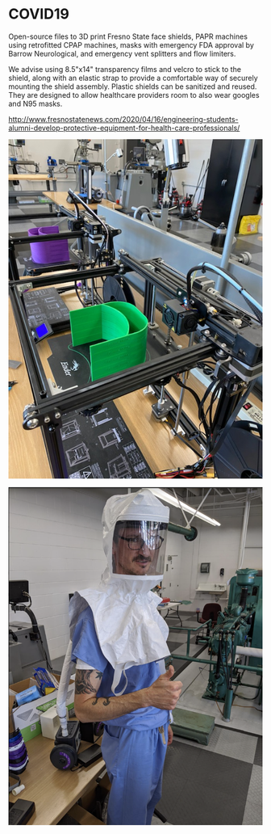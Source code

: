 # COVID19
Open-source files to 3D print Fresno State face shields, PAPR machines using retrofitted CPAP machines, masks with emergency FDA approval by Barrow Neurological, and emergency vent splitters and flow limiters.

We advise using 8.5"x14" transparency films and velcro to stick to the shield, along with an elastic strap to provide a comfortable way of securely mounting the shield assembly. Plastic shields can be sanitized and reused. They are designed to allow healthcare providers room to also wear googles and N95 masks.

http://www.fresnostatenews.com/2020/04/16/engineering-students-alumni-develop-protective-equipment-for-health-care-professionals/

![design]( https://github.com/szoghi/COVID19/blob/master/Fresno%20State%20Face%20Shield%20stl/EW%20printers%20Image.JPG)

![design]( https://github.com/szoghi/COVID19/blob/master/CPAP%20to%20PAPR%20Conversion/Dr%20Eric%20Day%20testing%20out%20the%20PAPR.png)

